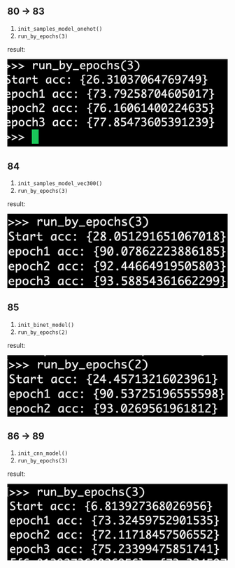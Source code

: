 ## 80 -> 83

1. `init_samples_model_onehot()`
2. `run_by_epochs(3)`

result:

![](83.png)

## 84

1. `init_samples_model_vec300()`
2. `run_by_epochs(3)`

result:

![](84.png)


## 85

1. `init_binet_model()`
2. `run_by_epochs(2)`

result:

![](85.png)


## 86 -> 89

1. `init_cnn_model()`
2. `run_by_epochs(3)`

result:

![](89.png)

